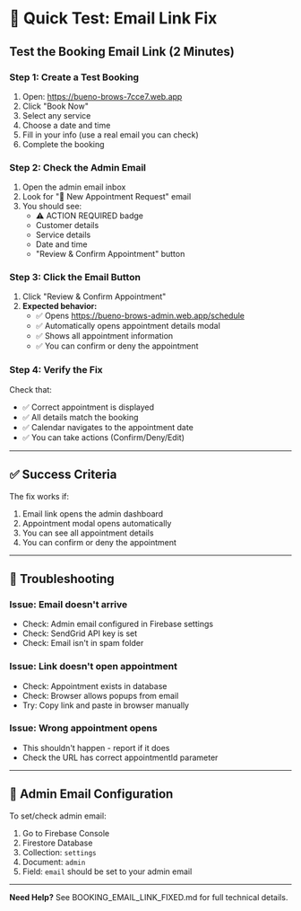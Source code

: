 # 🧪 Quick Test: Email Link Fix

## Test the Booking Email Link (2 Minutes)

### Step 1: Create a Test Booking
1. Open: https://bueno-brows-7cce7.web.app
2. Click "Book Now"
3. Select any service
4. Choose a date and time
5. Fill in your info (use a real email you can check)
6. Complete the booking

### Step 2: Check the Admin Email
1. Open the admin email inbox
2. Look for "🔔 New Appointment Request" email
3. You should see:
   - ⚠️ ACTION REQUIRED badge
   - Customer details
   - Service details
   - Date and time
   - "Review & Confirm Appointment" button

### Step 3: Click the Email Button
1. Click "Review & Confirm Appointment"
2. **Expected behavior:**
   - ✅ Opens https://bueno-brows-admin.web.app/schedule
   - ✅ Automatically opens appointment details modal
   - ✅ Shows all appointment information
   - ✅ You can confirm or deny the appointment

### Step 4: Verify the Fix
Check that:
- ✅ Correct appointment is displayed
- ✅ All details match the booking
- ✅ Calendar navigates to the appointment date
- ✅ You can take actions (Confirm/Deny/Edit)

---

## ✅ Success Criteria

The fix works if:
1. Email link opens the admin dashboard
2. Appointment modal opens automatically
3. You can see all appointment details
4. You can confirm or deny the appointment

---

## 🚨 Troubleshooting

### Issue: Email doesn't arrive
- Check: Admin email configured in Firebase settings
- Check: SendGrid API key is set
- Check: Email isn't in spam folder

### Issue: Link doesn't open appointment
- Check: Appointment exists in database
- Check: Browser allows popups from email
- Try: Copy link and paste in browser manually

### Issue: Wrong appointment opens
- This shouldn't happen - report if it does
- Check the URL has correct appointmentId parameter

---

## 📧 Admin Email Configuration

To set/check admin email:
1. Go to Firebase Console
2. Firestore Database
3. Collection: `settings`
4. Document: `admin`
5. Field: `email` should be set to your admin email

---

**Need Help?**
See BOOKING_EMAIL_LINK_FIXED.md for full technical details.


